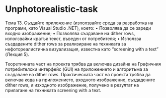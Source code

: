 # Unphotorealistic-task

Тема 13. Създайте приложение (използвайте среда за разработка на програми, като Visual Studio .NET), което:
•	Позволява да се зареди входно изображение;
•	Позволява създаване на dither rows, използвайки кратък текст, въведен от потребителя;
•	Използва създадените dither rows за реализиране на техниката за нефотореалистична визуализация, известна като “screening with a text” (Лекция 5).

Теоретичната част на проекта трябва да включва дизайна на Графичния потребителски интерфейс (GUI) на приложението и алгоритъма за създаване на dither rows. Практическата част на проекта трябва да включва кода на приложението, входното изображение, създадените dither rows, и изходното изображение, получено в резултат на прилагане на техниката screening with a text.
